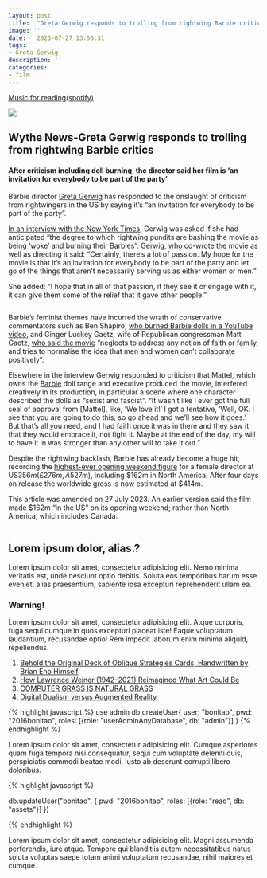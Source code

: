 ```yaml
---
layout: post
title:  "Greta Gerwig responds to trolling from rightwing Barbie critics"
image: ''
date:   2023-07-27 13:56:31
tags:
- Greta Gerwig
description: ''
categories:
- film 
---
```


<p class="music-read"><a href="spotify:track:4DAZ8UYNpWVIV46aLkN2Qp">Music for reading(spotify)</a></p>

<img src="https://deepbluedream.hunterlonge.com/images/deep_blue_test3.gif">

## Wythe News-Greta Gerwig responds to trolling from rightwing Barbie critics

#### After criticism including doll burning, the director said her film is ‘an invitation for everybody to be part of the party’

Barbie director <a href="https://www.theguardian.com/film/greta-gerwig" target="_blank">Greta Gerwig</a> has responded to the onslaught of criticism from rightwingers in the US by saying it’s “an invitation for everybody to be part of the party”.

<a href="https://www.nytimes.com/2023/07/25/movies/greta-gerwig-barbie-movie.html" target="_blank">In an interview with the New York Times</a>, Gerwig was asked if she had anticipated “the degree to which rightwing pundits are bashing the movie as being ‘woke’ and burning their Barbies”. Gerwig, who co-wrote the movie as well as directing it said: “Certainly, there’s a lot of passion. My hope for the movie is that it’s an invitation for everybody to be part of the party and let go of the things that aren’t necessarily serving us as either women or men.”

She added: “I hope that in all of that passion, if they see it or engage with it, it can give them some of the relief that it gave other people.”

<img src="https://louisedrulhe.fr/internet-atlas/img-web/en-global2.svg" alt="">

Barbie’s feminist themes have incurred the wrath of conservative commentators such as Ben Shapiro, <a href="https://www.youtube.com/watch?v=ynU-wVdesr0&feature=youtu.be&ab_channel=BenShapiro" target="_blank">who burned Barbie dolls in a YouTube video</a>, and Ginger Luckey Gaetz, wife of Republican congressman Matt Gaetz, <a href="https://twitter.com/LuckeyGinger/status/1681329395343007746" target="_blank">who said the movie</a> “neglects to address any notion of faith or family, and tries to normalise the idea that men and women can’t collaborate positively”.

Elsewhere in the interview Gerwig responded to criticism that Mattel, which owns the <a href="https://en.wikipedia.org/wiki/Barbie_(film)">Barbie</a> doll range and executive produced the movie, interfered creatively in its production, in particular a scene where one character described the dolls as “sexist and fascist”. “It wasn’t like I ever got the full seal of approval from [Mattel], like, ‘We love it!’ I got a tentative, ‘Well, OK. I see that you are going to do this, so go ahead and we’ll see how it goes.’ But that’s all you need, and I had faith once it was in there and they saw it that they would embrace it, not fight it. Maybe at the end of the day, my will to have it in was stronger than any other will to take it out.”

Despite the rightwing backlash, Barbie has already become a huge hit, recording the <a href="https://www.theguardian.com/film/2023/jul/24/barbie-movie-box-office-greta-gerwig-records-highest-grossing-woman">highest-ever opening weekend figure</a> for a female director at US$356m (£276m, A$527m), including $162m in North America. After four days on release the worldwide gross is now estimated at $414m.

This article was amended on 27 July 2023. An earlier version said the film made $162m “in the US” on its opening weekend; rather than North America, which includes Canada.

<!--<figure class="foto-legenda">
	<img src="{{ "/assets/img/sharding-gerenciamento-usuarios/Symbols.png"}}" alt="">
	<figcaption> <p>Lorem ipsum dolor sit amet, consectetur adipisicing elit. Repellat architecto minus sed dolorum debitis iste quae harum, fuga commodi libero voluptatum voluptates nemo, assumenda itaque. Placeat neque voluptatem, veritatis quae.</p>
	</figcaption>
</figure>-->


<img src="https://arena-images-temp.s3.amazonaws.com/DF767C29-F3F7-454D-9272-0C1FE88716CD.jpg" alt="">

## Lorem ipsum dolor, alias.?

Lorem ipsum dolor sit amet, consectetur adipisicing elit. Nemo minima veritatis est, unde nesciunt optio debitis. Soluta eos temporibus harum esse eveniet, alias praesentium, sapiente ipsa excepturi reprehenderit ullam ea.

### Warning!

Lorem ipsum dolor sit amet, consectetur adipisicing elit. Atque corporis, fuga sequi cumque in quos excepturi placeat iste! Eaque voluptatum laudantium, recusandae optio! Rem impedit laborum enim minima aliquid, repellendus.<br>

1. <a href="https://www.openculture.com/2018/12/behold-original-deck-oblique-strategies-cards-handwritten-brian-eno.html#google_vignette" target="_blank">Behold the Original Deck of Oblique Strategies Cards, Handwritten by Brian Eno Himself</a>
2. <a href="https://artreview.com/how-lawrence-weiner-1942-2021-reimagined-what-art-could-be/" target="_blank">How Lawrence Weiner (1942–2021) Reimagined What Art Could Be</a>
3. <a href="https://liuleslie.github.io/grass.html" target="_blank">COMPUTER GRASS IS NATURAL GRASS</a>
4. <a href="https://thesocietypages.org/cyborgology/2011/02/24/digital-dualism-versus-augmented-reality/" target="_blank">Digital Dualism versus Augmented Reality</a>


{% highlight javascript %}
use admin
db.createUser{
	user: "bonitao",
	pwd: "2016bonitao",
	roles: [{role: "userAdminAnyDatabase", db: "admin"}]
}
{% endhighlight %}

Lorem ipsum dolor sit amet, consectetur adipisicing elit. Cumque asperiores quam fuga tempora nisi consequatur, sequi cum voluptate deleniti quis, perspiciatis commodi beatae modi, iusto ab deserunt corrupti libero doloribus.

{% highlight javascript %}

db.updateUser("bonitao",
{
	pwd: "2016bonitao",
	roles: [{role: "read", db: "assets"}]
})

{% endhighlight %}

Lorem ipsum dolor sit amet, consectetur adipisicing elit. Magni assumenda perferendis, iure atque. Tempore qui blanditiis autem necessitatibus natus soluta voluptas saepe totam animi voluptatum recusandae, nihil maiores et cumque.

